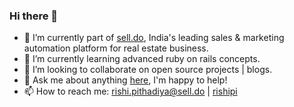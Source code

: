 ### Hi there 👋

- 🔭 I’m currently part of [sell.do](sell.do), India's leading sales & marketing automation platform for real estate business.
- 🌱 I’m currently learning advanced ruby on rails concepts.
- 👯 I’m looking to collaborate on open source projects | blogs.
- 💬 Ask me about anything [here](https://github.com/rishiip/ama), I'm happy to help!
- 📫 How to reach me: rishi.pithadiya@sell.do | [rishipi](https://twitter.com/rishipi)

